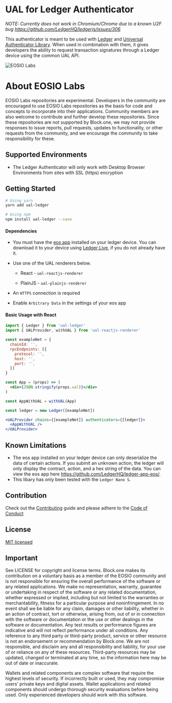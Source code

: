 # UAL for Ledger Authenticator

*NOTE: Currently does not work in Chromium/Chrome due to a known U2F bug https://github.com/LedgerHQ/ledgerjs/issues/306*

This authenticator is meant to be used with [Ledger](https://www.ledger.com/) and [Universal Authenticator Library](https://github.com/EOSIO/universal-authenticator-library). When used in combination with them, it gives developers the ability to request transaction signatures through a Ledger device using the common UAL API.

![EOSIO Labs](https://img.shields.io/badge/EOSIO-Labs-5cb3ff.svg)

# About EOSIO Labs

EOSIO Labs repositories are experimental.  Developers in the community are encouraged to use EOSIO Labs repositories as the basis for code and concepts to incorporate into their applications. Community members are also welcome to contribute and further develop these repositories. Since these repositories are not supported by Block.one, we may not provide responses to issue reports, pull requests, updates to functionality, or other requests from the community, and we encourage the community to take responsibility for these.

## Supported Environments
- The Ledger Authenticator will only work with Desktop Browser Environments from sites with SSL (https) encryption

## Getting Started

```bash
# Using yarn
yarn add ual-ledger

# Using npm
npm install ual-ledger --save
```

#### Dependencies

* You must have the [eos app](https://support.ledger.com/hc/en-us/articles/360008913653) installed on your ledger device. You can download it to your device using [Ledger Live](https://www.ledger.com/pages/ledger-live), if you do not already have it.
* Use one of the UAL renderers below.

  * React - `ual-reactjs-renderer`

  * PlainJS - `ual-plainjs-renderer`

* An `HTTPS` connection is required

* Enable `Arbitrary Data` in the settings of your eos app

#### Basic Usage with React

```jsx
import { Ledger } from 'ual-ledger'
import { UALProvider, withUAL } from 'ual-reactjs-renderer'

const exampleNet = {
  chainId: '',
  rpcEndpoints: [{
    protocol: '',
    host: '',
    port: '',
  }]
}

const App = (props) => (
  <div>{JSON.stringify(props.ual)}</div>
)

const AppWithUAL = withUAL(App)

const ledger = new Ledger([exampleNet])

<UALProvider chains={[exampleNet]} authenticators={[ledger]}>
  <AppWithUAL />
</UALProvider>
```

## Known Limitations
* The eos app installed on your ledger device can only deserialize the data of certain actions. If you submit an unknown action, the ledger will only display the contract, action, and a hex string of the data. You can view the eos app here https://github.com/LedgerHQ/ledger-app-eos/.
* This libary has only been tested with the `Ledger Nano S`. 


## Contribution
Check out the [Contributing](./CONTRIBUTING.md) guide and please adhere to the [Code of Conduct](./CONTRIBUTING.md#Conduct)

## License
[MIT licensed](./LICENSE)

## Important

See LICENSE for copyright and license terms.  Block.one makes its contribution on a voluntary basis as a member of the EOSIO community and is not responsible for ensuring the overall performance of the software or any related applications.  We make no representation, warranty, guarantee or undertaking in respect of the software or any related documentation, whether expressed or implied, including but not limited to the warranties or merchantability, fitness for a particular purpose and noninfringement. In no event shall we be liable for any claim, damages or other liability, whether in an action of contract, tort or otherwise, arising from, out of or in connection with the software or documentation or the use or other dealings in the software or documentation.  Any test results or performance figures are indicative and will not reflect performance under all conditions.  Any reference to any third party or third-party product, service or other resource is not an endorsement or recommendation by Block.one.  We are not responsible, and disclaim any and all responsibility and liability, for your use of or reliance on any of these resources. Third-party resources may be updated, changed or terminated at any time, so the information here may be out of date or inaccurate.

Wallets and related components are complex software that require the highest levels of security.  If incorrectly built or used, they may compromise users’ private keys and digital assets. Wallet applications and related components should undergo thorough security evaluations before being used.  Only experienced developers should work with this software.
